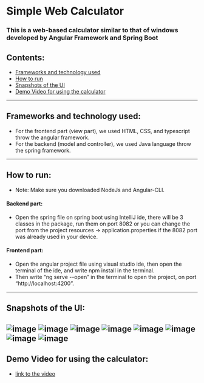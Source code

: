 # Simple Web Calculator
### This is a web-based calculator similar to that of windows developed by Angular Framework and Spring Boot
## Contents:
- [Frameworks and technology used](#Frameworks-and-technology-used)
- [How to run](#How-to-run)
- [Snapshots of the UI](#Snapshots-of-the-UI)
- [Demo Video for using the calculator](https://drive.google.com/file/d/1FXGkKzRRO6HW1XkwZRQa8_ci0vK_aydN/view?usp=sharing)
---
## Frameworks and technology used:
- For the frontend part (view part), we used HTML, CSS, and typescript throw the angular framework.
- For the backend (model and controller), we used Java language throw the spring framework.
---
## How to run:
- Note: Make sure you downloaded NodeJs and Angular-CLI.
#### Backend part:
- Open the spring file on spring boot using IntelliJ ide, there will be 3 classes in the package, run them on port 8082 or you can change the port from the project resources → application.properties if the 8082 port was already used in your device.
#### Frontend part:
- Open the angular project file using visual studio ide, then open the terminal of the ide, and write npm install in the terminal.
- Then write “ng serve --open” in the terminal to open the project, on port “http://localhost:4200”.
---
## Snapshots of the UI:
![image](https://github.com/mahmoudattia12/ScreenShots/blob/main/calculator/Screenshot_20230208_070030.png?raw=true)
![image](https://github.com/mahmoudattia12/ScreenShots/blob/main/calculator/Screenshot_20230208_070302.png?raw=true)
![image](https://github.com/mahmoudattia12/ScreenShots/blob/main/calculator/Screenshot_20230208_070341.png?raw=true)
![image](https://github.com/mahmoudattia12/ScreenShots/blob/main/calculator/Screenshot_20230208_070402.png?raw=true)
![image](https://github.com/mahmoudattia12/ScreenShots/blob/main/calculator/Screenshot_20230208_070444.png?raw=true)
![image](https://github.com/mahmoudattia12/ScreenShots/blob/main/calculator/Screenshot_20230208_070503.png?raw=true)
![image](https://github.com/mahmoudattia12/ScreenShots/blob/main/calculator/Screenshot_20230208_070526.png?raw=true)
![image](https://github.com/mahmoudattia12/ScreenShots/blob/main/calculator/Screenshot_20230208_071009.png?raw=true)
---
## Demo Video for using the calculator:
- [link to the video](https://drive.google.com/file/d/1FXGkKzRRO6HW1XkwZRQa8_ci0vK_aydN/view?usp=sharing)
